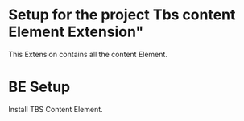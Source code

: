Setup for the project Tbs content Element Extension"
==============================================================

This Extension contains all the content Element.

# BE Setup
Install TBS Content Element.







